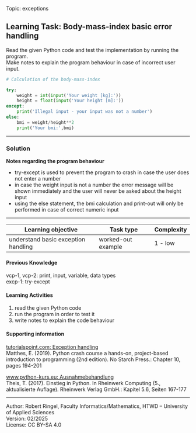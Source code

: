 Topic:  exceptions

## Learning Task: Body-mass-index basic error handling

Read the given Python code and test the implementation by running the program.  
Make notes to explain the program behaviour in case of incorrect user input.

``` python
# Calculation of the body-mass-index

try:
	weight = int(input('Your weight [kg]:'))
	height = float(input('Your height [m]:'))
except:
	print('Illegal input - your input was not a number')
else:
	bmi = weight/height**2
	print('Your bmi:',bmi)
```

---------------------------------------

### Solution

**Notes regarding the program behaviour**  
- try-except is used to prevent the program to crash in case the user does not enter a number  
- in case the weight input is not a number the error message will be shown immediately and the user will never be asked about the height input  
- using the else statement, the bmi calculation and print-out will only be performed in case of correct numeric input

---------------------------------------

| **Learning objective**                         | **Task type**   | **Complexity** |
| ---------------------------------------------- | --------------- | -------------- |
| understand basic exception handling            | worked-out example | 1 - low        |  

#### Previous Knowledge

vcp-1, vcp-2: print, input, variable, data types  
excp-1: try-except
  
#### Learning Activities

1) read the given Python code
2) run the program in order to test it  
3) write notes to explain the code behaviour

#### Supporting information

[tutorialspoint.com: Exception handling](https://www.tutorialspoint.com/python/python_tryexcept_block.htm)  
Matthes, E. (2019). Python crash course a hands-on, project-based introduction to programming (2nd edition). No Starch Press.: Chapter 10, pages 194-201  

[www.python-kurs.eu: Ausnahmebehandlung](https://www.python-kurs.eu/python3_ausnahmebehandlung.php)  
Theis, T. (2017). Einstieg in Python. In Rheinwerk Computing (5., aktualisierte Auflage). Rheinwerk Verlag GmbH.: Kapitel 5.6, Seiten 167-177

---------------------------------------
Author: Robert Ringel, Faculty Informatics/Mathematics, HTWD – University of Applied Sciences  
Version: 02/2025  
License: CC BY-SA 4.0
